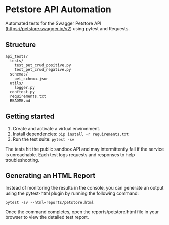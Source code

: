 # Petstore API Automation

Automated tests for the Swagger Petstore API (https://petstore.swagger.io/v2) using pytest and Requests.

## Structure

```
api_tests/
  tests/
    test_pet_crud_positive.py
    test_pet_crud_negative.py
  schemas/
    pet_schema.json
  utils/
    logger.py
  conftest.py
  requirements.txt
  README.md
```

## Getting started

1. Create and activate a virtual environment.
2. Install dependencies: `pip install -r requirements.txt`
3. Run the test suite: `pytest -sv`

The tests hit the public sandbox API and may intermittently fail if the service is unreachable. Each test logs requests and responses to help troubleshooting.

## Generating an HTML Report

Instead of monitoring the results in the console, you can generate an output using the pytest-html plugin by running the following command:

```
pytest -sv --html=reports/petstore.html
```

Once the command completes, open the reports/petstore.html file in your browser to view the detailed test report.
